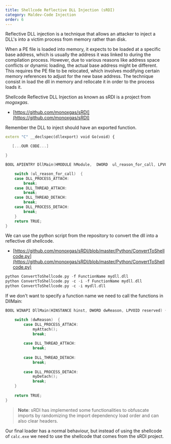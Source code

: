 ```yaml
---
title: Shellcode Reflective DLL Injection (sRDI)
category: Maldev-Code Injection
order: 6
---
```


Reflective DLL injection is a technique that allows an attacker to inject a DLL's into a victim process from memory rather than disk.

When a PE file is loaded into memory, it expects to be loaded at a specific base address, which is usually the address it was linked to during the compilation process. However, due to various reasons like address space conflicts or dynamic loading, the actual base address might be different. This requires the PE file to be relocated, which involves modifying certain memory references to adjust for the new base address. The technique consist in load the dll in memory and rellocate it in order to the process loads it.

Shellcode Reflective DLL Injection as known as sRDI is a project from *mogoxgas*.

* [https://github.com/monoxgas/sRDI](https://github.com/monoxgas/sRDI)

Remember the DLL to inject should have an exported function.

```cpp
extern "C" __declspec(dllexport) void Go(void) {

   [...OUR CODE...]

}

BOOL APIENTRY DllMain(HMODULE hModule,  DWORD  ul_reason_for_call, LPVOID lpReserved) {

    switch (ul_reason_for_call)  {
    case DLL_PROCESS_ATTACH:
		break;
    case DLL_THREAD_ATTACH:
		break;
    case DLL_THREAD_DETACH:
		break;
    case DLL_PROCESS_DETACH:
        break;
    }
    return TRUE;
}
```

We can use the python script from the repository to convert the dll into a reflective dll shellcode.

* [https://github.com/monoxgas/sRDI/blob/master/Python/ConvertToShellcode.py](https://github.com/monoxgas/sRDI/blob/master/Python/ConvertToShellcode.py)

```cpp
python ConvertToShellcode.py -f FunctionName mydll.dll
python ConvertToShellcode.py -c -i -f FunctionName mydll.dll
python ConvertToShellcode.py -c -i mydll.dll
```

If we don't want to specify a function name we need to call the functions in DllMain:

```cpp
BOOL WINAPI DllMain(HINSTANCE hinst, DWORD dwReason, LPVOID reserved) {

    switch (dwReason)  {
		case DLL_PROCESS_ATTACH:
			myAttach();
			break;
			
		case DLL_THREAD_ATTACH:
			break;
			
		case DLL_THREAD_DETACH:
			break;
			
		case DLL_PROCESS_DETACH:
			myDetach();
			break;
	}
	
    return TRUE;
}
```

> **Note**: sRDI has implemented some functionalities to obfuscate imports by randomizing the import dependency load order and can also clear headers.

Our final loader has a normal behaviour, but instead of using the shellcode of `calc.exe` we need to use the shellcode that comes from the sRDI project.